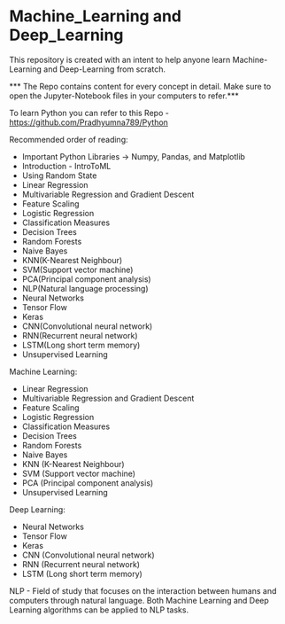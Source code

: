 # Machine_Learning and Deep_Learning
This repository is created with an intent to help anyone learn Machine-Learning and Deep-Learning from scratch.

*** The Repo contains content for every concept in detail. Make sure to open the Jupyter-Notebook files in your computers to refer.***

To learn Python you can refer to this Repo - https://github.com/Pradhyumna789/Python

Recommended order of reading:
- Important Python Libraries -> Numpy, Pandas, and Matplotlib
- Introduction - IntroToML
- Using Random State 
- Linear Regression
- Multivariable Regression and Gradient Descent
- Feature Scaling
- Logistic Regression
- Classification Measures
- Decision Trees
- Random Forests
- Naive Bayes
- KNN(K-Nearest Neighbour)
- SVM(Support vector machine)
- PCA(Principal component analysis)
- NLP(Natural language processing)
- Neural Networks
- Tensor Flow
- Keras
- CNN(Convolutional neural network)
- RNN(Recurrent neural network)
- LSTM(Long short term memory)
- Unsupervised Learning


Machine Learning:

- Linear Regression
- Multivariable Regression and Gradient Descent
- Feature Scaling
- Logistic Regression
- Classification Measures
- Decision Trees
- Random Forests
- Naive Bayes
- KNN (K-Nearest Neighbour)
- SVM (Support vector machine)
- PCA (Principal component analysis)
- Unsupervised Learning


Deep Learning:

- Neural Networks
- Tensor Flow
- Keras
- CNN (Convolutional neural network)
- RNN (Recurrent neural network)
- LSTM (Long short term memory)


NLP - Field of study that focuses on the interaction between humans and computers through natural language. Both Machine Learning and Deep Learning algorithms can be applied to NLP tasks.
